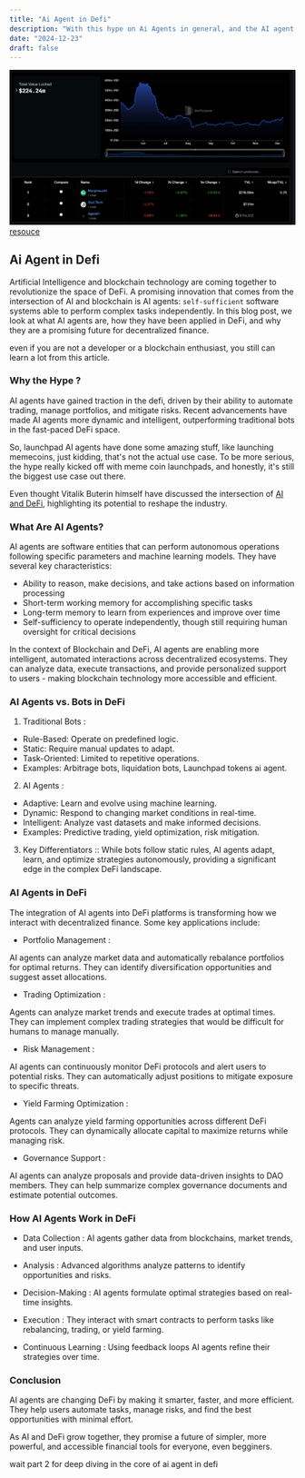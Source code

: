 ```yaml
---
title: "Ai Agent in Defi"
description: "With this hype on Ai Agents in general, and the AI agent in blockchain in particular, I decided to write multiple articles about it to share my thoughts and insights."
date: "2024-12-23"
draft: false
---
```


![alt text](image.png)
                                        [resouce](https://defillama.com/protocols/AI%20Agents)
## Ai Agent in Defi 

Artificial Intelligence and blockchain technology are coming together to revolutionize the space of DeFi. A promising innovation that comes from the intersection of AI and blockchain is AI agents: `self-sufficient` software systems able to perform complex tasks independently. In this blog post, we look at what AI agents are, how they have been applied in DeFi, and why they are a promising future for decentralized finance.


even if you are not a developer or a blockchain enthusiast, you still can learn a lot from this article. 


### Why the Hype ? 

AI agents have gained traction in the defi, driven by their ability to automate trading, manage portfolios, and mitigate risks. Recent advancements have made AI agents more dynamic and intelligent, outperforming traditional bots in the fast-paced DeFi space.

So, launchpad AI agents have done some amazing stuff, like launching memecoins, just kidding, that's not the actual use case. To be more serious, the hype really kicked off with meme coin launchpads, and honestly, it's still the biggest use case out there.

Even thought  Vitalik Buterin himself have discussed the intersection of [AI and DeFi](https://vitalik.eth.limo/general/2024/01/30/cryptoai.html), highlighting its potential to reshape the industry.




### What Are AI Agents?
AI agents are software entities that can perform autonomous operations following specific parameters and machine learning models. They have several key characteristics:

- Ability to reason, make decisions, and take actions based on information processing
- Short-term working memory for accomplishing specific tasks
- Long-term memory to learn from experiences and improve over time
- Self-sufficiency to operate independently, though still requiring human oversight for critical decisions

In the context of Blockchain and DeFi, AI agents are enabling more intelligent, automated interactions across decentralized ecosystems. They can analyze data, execute transactions, and provide personalized support to users - making blockchain technology more accessible and efficient.

### AI Agents vs. Bots in DeFi


1. Traditional Bots :
  - Rule-Based: Operate on predefined logic.
  - Static: Require manual updates to adapt.
  - Task-Oriented: Limited to repetitive operations.
  - Examples: Arbitrage bots, liquidation bots, Launchpad tokens ai agent. 


2. AI Agents  :
  - Adaptive: Learn and evolve using machine learning.
  - Dynamic: Respond to changing market conditions in real-time.
  - Intelligent: Analyze vast datasets and make informed decisions.
  - Examples: Predictive trading, yield optimization, risk mitigation.


3. Key Differentiators  ::
While bots follow static rules, AI agents adapt, learn, and optimize strategies autonomously, providing a significant edge in the complex DeFi landscape.


### AI Agents in DeFi
The integration of AI agents into DeFi platforms is transforming how we interact with decentralized finance. Some key applications include:

- Portfolio Management : 

AI agents can analyze market data and automatically rebalance portfolios for optimal returns.
They can identify diversification opportunities and suggest asset allocations.

- Trading Optimization :

Agents can analyze market trends and execute trades at optimal times.
They can implement complex trading strategies that would be difficult for humans to manage manually.

- Risk Management :

AI agents can continuously monitor DeFi protocols and alert users to potential risks.
They can automatically adjust positions to mitigate exposure to specific threats.

- Yield Farming Optimization :

Agents can analyze yield farming opportunities across different DeFi protocols.
They can dynamically allocate capital to maximize returns while managing risk.

- Governance Support :

AI agents can analyze proposals and provide data-driven insights to DAO members.
They can help summarize complex governance documents and estimate potential outcomes.



### How AI Agents Work in DeFi
- Data Collection :
AI agents gather data from blockchains, market trends, and user inputs.

- Analysis :
Advanced algorithms analyze patterns to identify opportunities and risks.

- Decision-Making :
AI agents formulate optimal strategies based on real-time insights.

- Execution :
They interact with smart contracts to perform tasks like rebalancing, trading, or yield farming.

- Continuous Learning :
Using feedback loops AI agents refine their strategies over time.


### Conclusion
AI agents are changing DeFi by making it smarter, faster, and more efficient. They help users automate tasks, manage risks, and find the best opportunities with minimal effort.

As AI and DeFi grow together, they promise a future of simpler, more powerful, and accessible financial tools for everyone, even begginers.

wait part 2 for deep diving in the core of ai agent in defi 